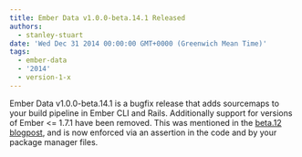 ```yaml
---
title: Ember Data v1.0.0-beta.14.1 Released
authors:
  - stanley-stuart
date: 'Wed Dec 31 2014 00:00:00 GMT+0000 (Greenwich Mean Time)'
tags:
  - ember-data
  - '2014'
  - version-1-x
---
```



Ember Data v1.0.0-beta.14.1 is a bugfix release that adds sourcemaps
to your build pipeline in Ember CLI and Rails. Additionally support
for versions of Ember <= 1.7.1 have been removed. This was mentioned
in the [beta.12 blogpost][beta12], and is now enforced via an assertion
in the code and by your package manager files.

<!-- Links -->
[beta12]: http://emberjs.com/blog/2014/12/25/ember-data-1-0-beta-14-released.html
